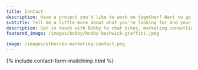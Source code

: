 ```yaml
---
title: Contact
description: Have a project you'd like to work on together? Want to go for a bike ride around NYC? Contact me here.
subtitle: Tell me a little more about what you're looking for and your availability to chat this week or next! I'll get back to you ASAP. Looking forward to it! <br></br>If you have any trouble with the form, just shoot me an email at marketing@bobbystemper.com 
description: Get in touch with Bobby to chat bikes, marketing consulting, and whatever you need help with!
featured_image: /images/bobby/bobby-bushwick-graffiti.jpeg

image: /images/other/bs-marketing-contact.png
---
```

{% include contact-form-mailchimp.html %}